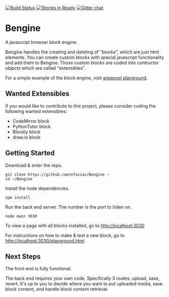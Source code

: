 
[![Build Status](https://travis-ci.org/efossas/Bengine.svg?branch=master)](https://travis-ci.org/efossas/Bengine)
[![Stories in Ready](https://badge.waffle.io/efossas/Bengine.png?label=ready&title=Ready)](http://waffle.io/efossas/Bengine)
[![Gitter chat](https://badges.gitter.im/gitterHQ/gitter.png)](https://gitter.im/BlockEngine/Lobby)

# Bengine
A javascript browser block engine.

Bengine handles the creating and deleting of "blocks", which are just html elements. You can create custom blocks with special javascript functionality and add them to Bengine. Those custom blocks are coded into contructor objects which are called "extensibles".

For a simple example of the block engine, visit [wisepool playground](http://wisepool.io/play).

## Wanted Extensibles

If you would like to contribute to this project, please consider coding the following wanted extensibles:

- CodeMirror block
- PythonTutor block
- Blockly block
- draw.io block

## Getting Started

Download & enter the repo.

```
git clone https://github.com/efossas/Bengine ~
cd ~/Bengine
```

Install the node dependencies.

```
npm install
```

Run the back end server. The number is the port to listen on.

```
node main 3030
```

To view a page with all blocks installed, go to [http://localhost:3030](http://localhost:3030 "All Blocks")

For instructions on how to make & test a new block, go to [http://localhost:3030/playground.html](http://localhost:3030/playground.html "Create New Blocks")

## Next Steps

The front end is fully functional.

The back end requires your own code. Specifically 3 routes: upload, save, revert. It's up to you to decide where you want to put uploaded media, save block content, and handle block content retrieval.
